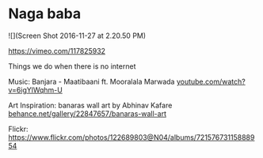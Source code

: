 # Naga baba

![](Screen Shot 2016-11-27 at 2.20.50 PM)

https://vimeo.com/117825932

Things we do when there is no internet

Music: Banjara - Maatibaani ft. Mooralala Marwada
[youtube.com/watch?v=6igYlWqhm-U](youtube.com/watch?v=6igYlWqhm-U)

Art Inspiration: banaras wall art by Abhinav Kafare
[behance.net/gallery/22847657/banaras-wall-art](behance.net/gallery/22847657/banaras-wall-art)

Flickr: https://www.flickr.com/photos/122689803@N04/albums/72157673115888954